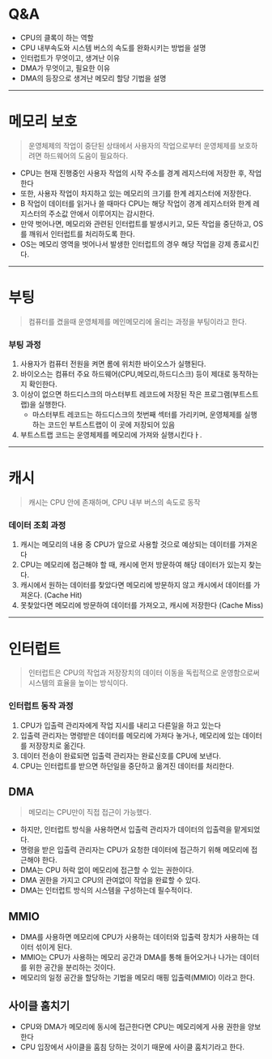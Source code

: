 
#   Q&A

- CPU의 클록이 하는 역할
- CPU 내부속도와 시스템 버스의 속도를 완화시키는 방법을 설명
- 인터럽트가 무엇이고, 생겨난 이유
- DMA가 무엇이고, 필요한 이유
- DMA의 등장으로 생겨난 메모리 할당 기법을 설명


---
# 메모리 보호

> 운영체제의 작업이 중단된 상태에서 사용자의 작업으로부터 운영체제를 보호하려면 하드웨어의 도움이 필요하다.
- CPU는 현재 진행중인 사용자 작업의 시작 주소를 경계 레지스터에 저장한 후, 작업한다
- 또한, 사용자 작업이 차지하고 있는 메모리의 크기를 한계 레지스터에 저장한다.
- B 작업이 데이터를 읽거나 쓸 때마다 CPU는 해당 작업이 경계 레지스터와 한계 레지스터의 주소값 안에서 이루어지는 감시한다.
- 만약 벗어나면, 메모리와 관련된 인터럽트를 발생시키고, 모든 작업을 중단하고, OS를 깨워서 인터럽트를 처리하도록 한다.
- OS는 메모리 영역을 벗어나서 발생한 인터럽트의 경우 해당 작업을 강제 종료시킨다.

---
# 부팅

> 컴퓨터를 켰을때 운영체제를 메인메모리에 올리는 과정을 부팅이라고 한다.

### 부팅 과정
1. 사용자가 컴퓨터 전원을 켜면 롬에 위치한 바이오스가 실행된다.
2. 바이오스는 컴퓨터 주요 하드웨어(CPU,메모리,하드디스크) 등이 제대로 동작하는지 확인한다.
3. 이상이 없으면 하드디스크의 마스터부트 레코드에 저장된 작은 프로그램(부트스트랩)을 실행한다.
   - 마스터부트 레코드는 하드디스크의 첫번째 섹터를 가리키며, 운영체제를 실행하는 코드인 부트스트랩이 이 곳에 저장되어 있음
4. 부트스트랩 코드는 운영체제를 메모리에 가져와 실행시킨다ㅏ.


---
# 캐시

> 캐시는 CPU 안에 존재하며, CPU 내부 버스의 속도로 동작
  
### 데이터 조회 과정
1. 캐시는 메모리의 내용 중 CPU가 앞으로 사용할 것으로 예상되는 데이터를 가져온다
2. CPU는 메모리에 접근해야 할 때, 캐시에 먼저 방문하여 해당 데이터가 있는지 찾는다.
3. 캐시에서 원하는 데이터를 찾았다면 메모리에 방문하지 않고 캐시에서 데이터를 가져온다. (Cache Hit)
4. 못찾았다면 메모리에 방문하여 데이터를 가져오고, 캐시에 저장한다 (Cache Miss)

---
# 인터럽트

> 인터럽트은 CPU의 작업과 저장장치의 데이터 이동을 독립적으로 운영함으로써 시스템의 효율을 높이는 방식이다.

### 인터럽트 동작 과정
1. CPU가 입출력 관리자에게 작업 지시를 내리고 다른일을 하고 있는다
2. 입출력 관리자는 명령받은 데이터를 메모리에 가져다 놓거나, 메모리에 있는 데이터를 저장장치로 옮긴다.
3. 데이터 전송이 완료되면 입출력 관리자는 완료신호를 CPU에 보낸다.
4. CPU는 인터럽트를 받으면 하던일을 중단하고 옮겨진 데이터를 처리한다.


## DMA

> 메모리는 CPU만이 직접 접근이 가능했다.

- 하지만, 인터럽트 방식을 사용하면서 입출력 관리자가 데이터의 입출력을 맡게되었다.
- 명령을 받은 입출력 관리자는 CPU가 요청한 데이터에 접근하기 위해 메모리에 접근해야 한다.
- DMA는 CPU 허락 없이 메모리에 접근할 수 있는 권한이다.
- DMA 권한을 가지고 CPU의 관여없이 작업을 완료할 수 있다.
- DMA는 인터럽트 방식의 시스템을 구성하는데 필수적이다.

## MMIO

- DMA를 사용하면 메모리에 CPU가 사용하는 데이터와 입출력 장치가 사용하는 데이터 섞이게 된다.
- MMIO는 CPU가 사용하는 메모리 공간과 DMA를 통해 들어오거나 나가는 데이터를 위한 공간을 분리하는 것이다.
- 메모리의 일정 공간을 할당하는 기법을 메모리 매핑 입출력(MMIO) 이라고 한다.

## 사이클 훔치기
- CPU와 DMA가 메모리에 동시에 접근한다면 CPU는 메모리에게 사용 권한을 양보한다
- CPU 입장에서 사이클을 훔침 당하는 것이기 때문에 사이클 훔치기라고 한다.
